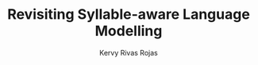 ---
paperId: 44
author: Kervy Rivas Rojas
publicationauthor: Rivas Rojas, K.
title: Revisiting Syllable-aware Language Modelling
pdf: Poster_Rivas_Kervy.pdf
poster: --
alt: --
type: Poster
topic: FAT
link: --
conference: neurips
year: 2019
tags: neurips-2019
location: Vancouver, Canada
---